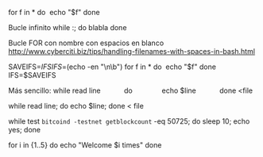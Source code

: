 for f in *
do
  echo "$f"
done


Bucle infinito
while :; do
  blabla
done


Bucle FOR con nombre con espacios en blanco
http://www.cyberciti.biz/tips/handling-filenames-with-spaces-in-bash.html

SAVEIFS=$IFS
IFS=$(echo -en "\n\b")
for f in *
do
  echo "$f"
done
IFS=$SAVEIFS


Más sencillo:
while read line           
do           
     echo $line           
done <file

while read line; do echo $line; done < file

while test `bitcoind -testnet getblockcount` -eq 50725; do sleep 10; echo yes; done

for i in {1..5}
do
   echo "Welcome $i times"
   done

